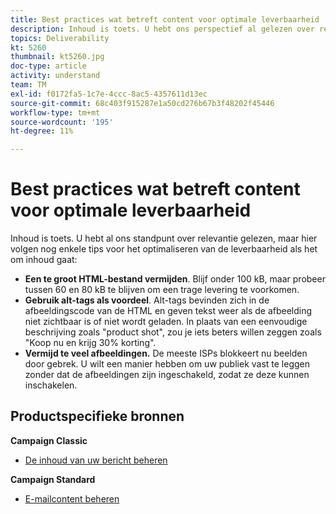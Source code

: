 ```yaml
---
title: Best practices wat betreft content voor optimale leverbaarheid
description: Inhoud is toets. U hebt ons perspectief al gelezen over relevantie, maar u hebt enkele extra tips voor het optimaliseren van de leverbaarheid als het om inhoud gaat.
topics: Deliverability
kt: 5260
thumbnail: kt5260.jpg
doc-type: article
activity: understand
team: TM
exl-id: f0172fa5-1c7e-4ccc-8ac5-4357611d13ec
source-git-commit: 68c403f915287e1a50cd276b67b3f48202f45446
workflow-type: tm+mt
source-wordcount: '195'
ht-degree: 11%

---
```


# Best practices wat betreft content voor optimale leverbaarheid

Inhoud is toets. U hebt al ons standpunt over relevantie gelezen, maar hier volgen nog enkele tips voor het optimaliseren van de leverbaarheid als het om inhoud gaat:

* **Een te groot HTML-bestand vermijden**. Blijf onder 100 kB, maar probeer tussen 60 en 80 kB te blijven om een trage levering te voorkomen.
* **Gebruik alt-tags als voordeel**. Alt-tags bevinden zich in de afbeeldingscode van de HTML en geven tekst weer als de afbeelding niet zichtbaar is of niet wordt geladen. In plaats van een eenvoudige beschrijving zoals &quot;product shot&quot;, zou je iets beters willen zeggen zoals &quot;Koop nu en krijg 30% korting&quot;.
* **Vermijd te veel afbeeldingen.** De meeste ISPs blokkeert nu beelden door gebrek. U wilt een manier hebben om uw publiek vast te leggen zonder dat de afbeeldingen zijn ingeschakeld, zodat ze deze kunnen inschakelen.

## Productspecifieke bronnen

**Campaign Classic**

* [De inhoud van uw bericht beheren](https://experienceleague.adobe.com/docs/campaign-classic/using/sending-messages/deliverability-management/control-message-content.html)

**Campaign Standard**

* [E-mailcontent beheren](https://experienceleague.adobe.com/docs/campaign-standard/using/testing-and-sending/managing-deliverability/control-email-content.html#testing-and-sending)

